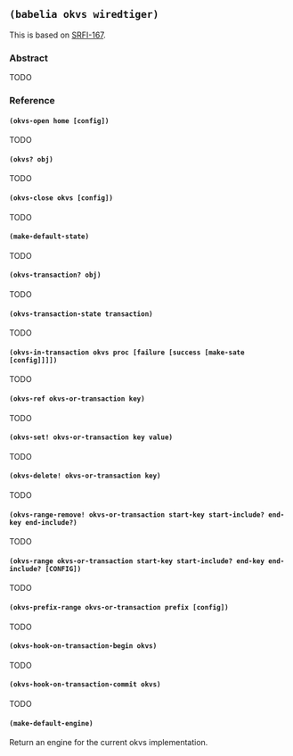 
## `(babelia okvs wiredtiger)`

This is based on [SRFI-167](https://srfi.schemers.org/srfi-167/).

### Abstract

TODO

### Reference

#### `(okvs-open home [config])`

TODO

#### `(okvs? obj)`

TODO

#### `(okvs-close okvs [config])`

TODO

#### `(make-default-state)`

TODO

#### `(okvs-transaction? obj)`

TODO

#### `(okvs-transaction-state transaction)`

TODO

#### `(okvs-in-transaction okvs proc [failure [success [make-sate [config]]]])`

TODO

#### `(okvs-ref okvs-or-transaction key)`

TODO

#### `(okvs-set! okvs-or-transaction key value)`

TODO

#### `(okvs-delete! okvs-or-transaction key)`

TODO

#### `(okvs-range-remove! okvs-or-transaction start-key start-include? end-key end-include?)`

TODO

#### `(okvs-range okvs-or-transaction start-key start-include? end-key end-include? [CONFIG])`

TODO

#### `(okvs-prefix-range okvs-or-transaction prefix [config])`

TODO

#### `(okvs-hook-on-transaction-begin okvs)`

TODO

#### `(okvs-hook-on-transaction-commit okvs)`

TODO

#### `(make-default-engine)`

Return an engine for the current okvs implementation.
